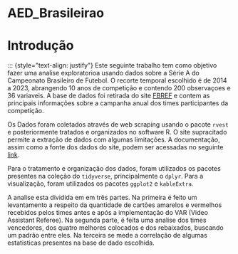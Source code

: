 # AED_Brasileirao

# Introdução
::: {style="text-align: justify"}
Este seguinte trabalho tem como objetivo fazer uma analise exploratorioa usando dados sobre a Série A do Campeonato Brasileiro de Futebol. O recorte temporal escolhido é de 2014 a 2023, abrangendo 10 anos de competição e contendo 200 observaçoes e 36 variaveis. A base de dados foi retirada do site [FBREF](https://fbref.com) e contem as principais informações sobre a campanha anual dos times participantes da competição.

Os Dados foram coletados através de web scraping usando o pacote `rvest` e posteriormente tratados e organizados no software R. O site supracitado permite a extração de dados com algumas limitações. A documentação, assim como a fonte dos dados do site, podem ser acessadas no seguinte [link](https://www.sports-reference.com/bot-traffic.html).

Para o tratamento e organização dos dados, foram utilizados os pacotes presentes na coleção do `tidyverse`, principalmente o `dplyr`. Para a visualização, foram utilizados os pacotes `ggplot2` e `kableExtra`.

A analise esta dividida em em três partes. Na primeira é feito um levantamento a respeito da quantidade de cartões amarelos e vermelhos recebidos pelos times antes e após a implementação do VAR (Video Assistant Referee). Na segunda parte, é feita uma analise dos times vencedores, dos quatro melhores colocados e dos rebaixados, buscando um padrão entre eles. Na terceira se mede a correlação de algumas estatisticas presentes na base de dado escolhida. 
